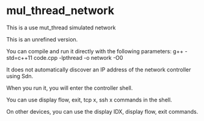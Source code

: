# mul_thread_network
This is a use mut_thread simulated network

This is an unrefined version.

You can compile and run it directly with the following parameters:
                    g++ -std=c++11 code.cpp -lpthread -o network -O0 

It does not automatically discover an IP address of the network controller using Sdn.

When you run it, you will enter the controller shell.

You can use display flow, exit, tcp x, ssh x commands in the shell.

On other devices, you can use the display IDX, display flow, exit commands.
